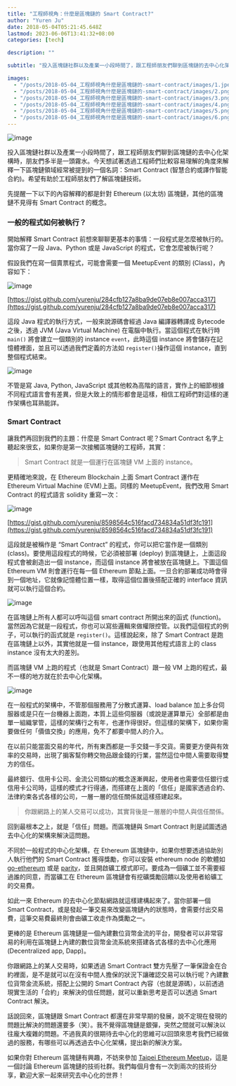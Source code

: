 ```yaml
---
title: "工程師視角：什麼是區塊鏈的 Smart Contract?"
author: "Yuren Ju"
date: 2018-05-04T05:21:45.648Z
lastmod: 2023-06-06T13:41:32+08:00
categories: [tech]

description: ""

subtitle: "投入區塊鏈社群以及產業一小段時間了，跟工程師朋友們聊到區塊鏈的去中心化架構時，朋友們多半是一頭霧水。今天想試著透過工程師們比較容易理解的角度來解釋一下區塊鏈領域經常被提到的一個名詞：Smart Contract (智慧合約或譯作智能合約)。希望有助於工程師朋友們了解區塊鏈技術。"

images:
  - "/posts/2018-05-04_工程師視角什麼是區塊鏈的-smart-contract/images/1.jpeg"
  - "/posts/2018-05-04_工程師視角什麼是區塊鏈的-smart-contract/images/2.png"
  - "/posts/2018-05-04_工程師視角什麼是區塊鏈的-smart-contract/images/3.png"
  - "/posts/2018-05-04_工程師視角什麼是區塊鏈的-smart-contract/images/4.png"
  - "/posts/2018-05-04_工程師視角什麼是區塊鏈的-smart-contract/images/5.png"
  - "/posts/2018-05-04_工程師視角什麼是區塊鏈的-smart-contract/images/6.png"
---
```


![image](/posts/2018-05-04_工程師視角什麼是區塊鏈的-smart-contract/images/1.jpeg#layoutTextWidth)

投入區塊鏈社群以及產業一小段時間了，跟工程師朋友們聊到區塊鏈的去中心化架構時，朋友們多半是一頭霧水。今天想試著透過工程師們比較容易理解的角度來解釋一下區塊鏈領域經常被提到的一個名詞：Smart Contract (智慧合約或譯作智能合約)。希望有助於工程師朋友們了解區塊鏈技術。

先提醒一下以下的內容解釋的都是針對 Ethereum (以太坊) 區塊鏈，其他的區塊鏈不見得有 Smart Contract 的概念。

### 一般的程式如何被執行？

開始解釋 Smart Contract 前想來聊聊更基本的事情：一段程式是怎麼被執行的。當你寫了一段 Java、Python 或是 JavaScript 的程式，它會怎麼被執行呢？

假設我們在寫一個賣票程式，可能會需要一個 MeetupEvent 的類別 (Class)，內容如下：

![image](/posts/2018-05-04_工程師視角什麼是區塊鏈的-smart-contract/images/2.png#layoutTextWidth)

[https://gist.github.com/yurenju/284cfb127a8ba9de07eb8e007acca317](https://gist.github.com/yurenju/284cfb127a8ba9de07eb8e007acca317)

這段 Java 程式的執行方式，一般來說源碼會經過 Java 編譯器轉譯成 Bytecode 之後，透過 JVM (Java Virtual Machine) 在電腦中執行。當這個程式在執行時 `main()` 將會建立一個類別的 instance `event`，此時這個 instance 將會儲存在記憶體裡面，並且可以透過我們定義的方法如 `register()`操作這個 instance，直到整個程式結束。

![image](/posts/2018-05-04_工程師視角什麼是區塊鏈的-smart-contract/images/3.png#layoutTextWidth)

不管是寫 Java, Python, JavaScript 或其他較為高階的語言，實作上的細節根據不同程式語言會有差異，但是大致上的情形都會是這樣，相信工程師們對這樣的運作架構也耳熟能詳。

### Smart Contract

讓我們再回到我們的主題：什麼是 Smart Contract 呢？Smart Contract 名字上聽起來很玄，如果你是第一次接觸區塊鏈的工程師，其實：

> Smart Contract 就是一個運行在區塊鏈 VM 上面的 instance。

更精確地來說，在 Ethereum Blockchain 上面 Smart Contract 運作在 Ethereum Virtual Machine (EVM)上面。同樣的 MeetupEvent，我們改用 Smart Contract 的程式語言 solidity 重寫一次：

![image](/posts/2018-05-04_工程師視角什麼是區塊鏈的-smart-contract/images/4.png#layoutTextWidth)

[https://gist.github.com/yurenju/8598564c516facd734834a51df3fc191](https://gist.github.com/yurenju/8598564c516facd734834a51df3fc191)

這段就是被稱作是 “Smart Contract” 的程式，你可以把它當作是一個類別 (class)。要使用這段程式的時候，它必須被部署 (deploy) 到區塊鏈上，上面這段程式會被創造出一個 instance，而這個 instance 將會被放在區塊鏈上。下圖這個 Ethereum VM 則會運行在每一個 Ethereum 節點上面。一旦合約部署成功時會得到一個地址，它就像記憶體位置一樣，取得這個位置後搭配正確的 interface 資訊就可以執行這個合約。

![image](/posts/2018-05-04_工程師視角什麼是區塊鏈的-smart-contract/images/5.png#layoutTextWidth)

在區塊鏈上所有人都可以呼叫這個 smart contract 所開出來的函式 (function)。當然因為它就是一段程式，你也可以寫些邏輯來做權限控管。以我們這個程式的例子，可以執行的函式就是 `register()`。這樣說起來，除了 Smart Contract 是跑在區塊鏈上以外，其實他就是一個 instance，跟使用其他程式語言上的 class instance 沒有太大的差別。

而區塊鏈 VM 上跑的程式（也就是 Smart Contract）跟一般 VM 上跑的程式，最不一樣的地方就在於去中心化架構。

![image](/posts/2018-05-04_工程師視角什麼是區塊鏈的-smart-contract/images/6.png#layoutTextWidth)

在一般程式的架構中，不管那個服務用了分散式運算、load balance 加上多台伺服器或是只在一台機器上面跑，本質上這些伺服器（或說是運算單元）全部都是由單一組織掌管，這樣的架構行之有年，也運作得很好。但這樣的架構下，如果你需要做任何「價值交換」的應用，免不了都要中間人的介入。

在以前只能當面交易的年代，所有東西都是一手交錢一手交貨。需要更方便與有效率的交易時，出現了掮客幫你轉交物品跟金錢的行業，當然這位中間人需要取得雙方的信任。

最終銀行、信用卡公司、金流公司類似的概念逐漸興起，使用者也需要信任銀行或信用卡公司時，這樣的模式才行得通，而搭建在上面的「信任」是國家透過合約、法律約束各式各樣的公司，一層一層的信任關係就這樣搭建起來。

> 你跟網路上的某人交易可以成功，其實背後是一層層的中間人與信任關係。

回到最根本之上，就是「信任」問題。而區塊鏈與 Smart Contract 則是試圖透過去中心化的架構來解決這問題。

不同於一般程式的中心化架構，在 Ethereum 區塊鏈中，如果你想要透過協助別人執行他們的 Smart Contract 獲得獎勵，你可以安裝 ethereum node 的軟體如 [go-ethereum](https://github.com/ethereum/go-ethereum) 或是 [parity](https://www.parity.io/)，並且開啟礦工模式即可。要成為一個礦工並不需要經過誰的同意，而當礦工在 Ethereum 區塊鏈會有挖礦獎勵回饋以及使用者給礦工的交易費。

如此一來 Ethereum 的去中心化節點網路就這樣建構起來了。當你部署一個 Smart Contract，或是發起一筆交易來改變區塊鏈內的狀態時，會需要付出交易費，這筆交易費最終則會由礦工收走作為獎勵之一。

更棒的是 Ethereum 區塊鏈是一個內建數位貨幣金流的平台，開發者可以非常容易的利用在區塊鏈上內建的數位貨幣金流系統來搭建各式各樣的去中心化應用 (Decentralized app, Dapp)。

你跟網路上的某人交易時，如果透過 Smart Contract 雙方先壓了一筆保證金在合約裡面，是不是就可以在沒有中間人擔保的狀況下讓確認交易可以執行呢？內建數位貨幣金流系統，搭配上公開的 Smart Contract 內容（也就是源碼），以前透過現實生活的「合約」來解決的信任問題，就可以重新思考是否可以透過 Smart Contract 解決。

話說回來，區塊鏈跟 Smart Contract 都還在非常早期的發展，說不定現在發現的問題比解決的問題還要多（笑）。我不覺得區塊鏈是銀彈，突然之間就可以解決以往龐大複雜的問題。不過我真的很期待去中心化的思維可以回頭來思考我們已經做過的服務，有哪些可以再透過去中心化架構，提出新的解決方案。

如果你對 Ethereum 區塊鏈有興趣，不妨來參加 [Taipei Ethereum Meetup](https://www.meetup.com/Taipei-Ethereum-Meetup/)，這是一個討論 Ethereum 區塊鏈的技術社群。我們每個月會有一次到兩次的技術分享，歡迎大家一起來研究去中心化的世界！
